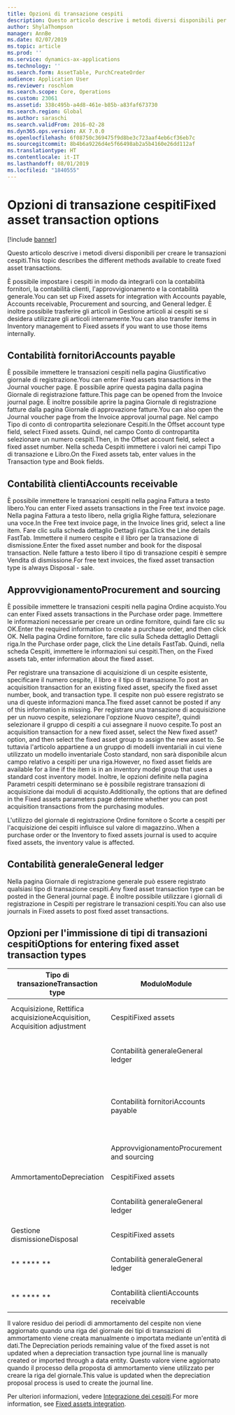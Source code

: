 ```yaml
---
title: Opzioni di transazione cespiti
description: Questo articolo descrive i metodi diversi disponibili per creare le transazioni cespiti.
author: ShylaThompson
manager: AnnBe
ms.date: 02/07/2019
ms.topic: article
ms.prod: ''
ms.service: dynamics-ax-applications
ms.technology: ''
ms.search.form: AssetTable, PurchCreateOrder
audience: Application User
ms.reviewer: roschlom
ms.search.scope: Core, Operations
ms.custom: 23061
ms.assetid: 338c495b-a4d8-461e-b85b-a83faf673730
ms.search.region: Global
ms.author: saraschi
ms.search.validFrom: 2016-02-28
ms.dyn365.ops.version: AX 7.0.0
ms.openlocfilehash: 6f08750c369475f9d8be3c723aaf4eb6cf36eb7c
ms.sourcegitcommit: 8b4b6a9226d4e5f66498ab2a5b4160e26dd112af
ms.translationtype: HT
ms.contentlocale: it-IT
ms.lasthandoff: 08/01/2019
ms.locfileid: "1840555"
---
```

# <a name="fixed-asset-transaction-options"></a><span data-ttu-id="a7120-103">Opzioni di transazione cespiti</span><span class="sxs-lookup"><span data-stu-id="a7120-103">Fixed asset transaction options</span></span>

[!include [banner](../includes/banner.md)]

<span data-ttu-id="a7120-104">Questo articolo descrive i metodi diversi disponibili per creare le transazioni cespiti.</span><span class="sxs-lookup"><span data-stu-id="a7120-104">This topic describes the different methods available to create fixed asset transactions.</span></span>

<span data-ttu-id="a7120-105">È possibile impostare i cespiti in modo da integrarli con la contabilità fornitori, la contabilità clienti, l'approvvigionamento e la contabilità generale.</span><span class="sxs-lookup"><span data-stu-id="a7120-105">You can set up Fixed assets for integration with Accounts payable, Accounts receivable, Procurement and sourcing, and General ledger.</span></span> <span data-ttu-id="a7120-106">È inoltre possibile trasferire gli articoli in Gestione articoli ai cespiti se si desidera utilizzare gli articoli internamente.</span><span class="sxs-lookup"><span data-stu-id="a7120-106">You can also transfer items in Inventory management to Fixed assets if you want to use those items internally.</span></span>

## <a name="accounts-payable"></a><span data-ttu-id="a7120-107">Contabilità fornitori</span><span class="sxs-lookup"><span data-stu-id="a7120-107">Accounts payable</span></span>
<span data-ttu-id="a7120-108">È possibile immettere le transazioni cespiti nella pagina Giustificativo giornale di registrazione.</span><span class="sxs-lookup"><span data-stu-id="a7120-108">You can enter Fixed assets transactions in the Journal voucher page.</span></span> <span data-ttu-id="a7120-109">È possibile aprire questa pagina dalla pagina Giornale di registrazione fatture.</span><span class="sxs-lookup"><span data-stu-id="a7120-109">This page can be opened from the Invoice journal page.</span></span> <span data-ttu-id="a7120-110">È inoltre possibile aprire la pagina Giornale di registrazione fatture dalla pagina Giornale di approvazione fatture.</span><span class="sxs-lookup"><span data-stu-id="a7120-110">You can also open the Journal voucher page from the Invoice approval journal page.</span></span> <span data-ttu-id="a7120-111">Nel campo Tipo di conto di contropartita selezionare Cespiti.</span><span class="sxs-lookup"><span data-stu-id="a7120-111">In the Offset account type field, select Fixed assets.</span></span> <span data-ttu-id="a7120-112">Quindi, nel campo Conto di contropartita selezionare un numero cespiti.</span><span class="sxs-lookup"><span data-stu-id="a7120-112">Then, in the Offset account field, select a fixed asset number.</span></span> <span data-ttu-id="a7120-113">Nella scheda Cespiti immettere i valori nei campi Tipo di transazione e Libro.</span><span class="sxs-lookup"><span data-stu-id="a7120-113">On the Fixed assets tab, enter values in the Transaction type and Book fields.</span></span>

## <a name="accounts-receivable"></a><span data-ttu-id="a7120-114">Contabilità clienti</span><span class="sxs-lookup"><span data-stu-id="a7120-114">Accounts receivable</span></span>
<span data-ttu-id="a7120-115">È possibile immettere le transazioni cespiti nella pagina Fattura a testo libero.</span><span class="sxs-lookup"><span data-stu-id="a7120-115">You can enter Fixed assets transactions in the Free text invoice page.</span></span>  <span data-ttu-id="a7120-116">Nella pagina Fattura a testo libero, nella griglia Righe fattura, selezionare una voce.</span><span class="sxs-lookup"><span data-stu-id="a7120-116">In the Free text invoice page, in the Invoice lines grid, select a line item.</span></span> <span data-ttu-id="a7120-117">Fare clic sulla scheda dettaglio Dettagli riga.</span><span class="sxs-lookup"><span data-stu-id="a7120-117">Click the Line details FastTab.</span></span> <span data-ttu-id="a7120-118">Immettere il numero cespite e il libro per la transazione di dismissione.</span><span class="sxs-lookup"><span data-stu-id="a7120-118">Enter the fixed asset number and book for the disposal transaction.</span></span> <span data-ttu-id="a7120-119">Nelle fatture a testo libero il tipo di transazione cespiti è sempre Vendita di dismissione.</span><span class="sxs-lookup"><span data-stu-id="a7120-119">For free text invoices, the fixed asset transaction type is always Disposal - sale.</span></span>

## <a name="procurement-and-sourcing"></a><span data-ttu-id="a7120-120">Approvvigionamento</span><span class="sxs-lookup"><span data-stu-id="a7120-120">Procurement and sourcing</span></span>
<span data-ttu-id="a7120-121">È possibile immettere le transazioni cespiti nella pagina Ordine acquisto.</span><span class="sxs-lookup"><span data-stu-id="a7120-121">You can enter Fixed assets transactions in the Purchase order page.</span></span> <span data-ttu-id="a7120-122">Immettere le informazioni necessarie per creare un ordine fornitore, quindi fare clic su OK.</span><span class="sxs-lookup"><span data-stu-id="a7120-122">Enter the required information to create a purchase order, and then click OK.</span></span> <span data-ttu-id="a7120-123">Nella pagina Ordine fornitore, fare clic sulla Scheda dettaglio Dettagli riga.</span><span class="sxs-lookup"><span data-stu-id="a7120-123">In the Purchase order page, click the Line details FastTab.</span></span> <span data-ttu-id="a7120-124">Quindi, nella scheda Cespiti, immettere le informazioni sui cespiti.</span><span class="sxs-lookup"><span data-stu-id="a7120-124">Then, on the Fixed assets tab, enter information about the fixed asset.</span></span> 

<span data-ttu-id="a7120-125">Per registrare una transazione di acquisizione di un cespite esistente, specificare il numero cespite, il libro e il tipo di transazione.</span><span class="sxs-lookup"><span data-stu-id="a7120-125">To post an acquisition transaction for an existing fixed asset, specify the fixed asset number, book, and transaction type.</span></span> <span data-ttu-id="a7120-126">Il cespite non può essere registrato se una di queste informazioni manca.</span><span class="sxs-lookup"><span data-stu-id="a7120-126">The fixed asset cannot be posted if any of this information is missing.</span></span> <span data-ttu-id="a7120-127">Per registrare una transazione di acquisizione per un nuovo cespite, selezionare l'opzione Nuovo cespite?, quindi selezionare il gruppo di cespiti a cui assegnare il nuovo cespite.</span><span class="sxs-lookup"><span data-stu-id="a7120-127">To post an acquisition transaction for a new fixed asset, select the New fixed asset? option, and then select the fixed asset group to assign the new asset to.</span></span> <span data-ttu-id="a7120-128">Se tuttavia l'articolo appartiene a un gruppo di modelli inventariali in cui viene utilizzato un modello inventariale Costo standard, non sarà disponibile alcun campo relativo a cespiti per una riga.</span><span class="sxs-lookup"><span data-stu-id="a7120-128">However, no fixed asset fields are available for a line if the item is in an inventory model group that uses a standard cost inventory model.</span></span> <span data-ttu-id="a7120-129">Inoltre, le opzioni definite nella pagina Parametri cespiti determinano se è possibile registrare transazioni di acquisizione dai moduli di acquisto.</span><span class="sxs-lookup"><span data-stu-id="a7120-129">Additionally, the options that are defined in the Fixed assets parameters page determine whether you can post acquisition transactions from the purchasing modules.</span></span> 

<span data-ttu-id="a7120-130">L'utilizzo del giornale di registrazione Ordine fornitore o Scorte a cespiti per l'acquisizione dei cespiti influisce sul valore di magazzino..</span><span class="sxs-lookup"><span data-stu-id="a7120-130">When a purchase order or the Inventory to fixed assets journal is used to acquire fixed assets, the inventory value is affected.</span></span>

## <a name="general-ledger"></a><span data-ttu-id="a7120-131">Contabilità generale</span><span class="sxs-lookup"><span data-stu-id="a7120-131">General ledger</span></span>
<span data-ttu-id="a7120-132">Nella pagina Giornale di registrazione generale può essere registrato qualsiasi tipo di transazione cespiti.</span><span class="sxs-lookup"><span data-stu-id="a7120-132">Any fixed asset transaction type can be posted in the General journal page.</span></span> <span data-ttu-id="a7120-133">È inoltre possibile utilizzare i giornali di registrazione in Cespiti per registrare le transazioni cespiti.</span><span class="sxs-lookup"><span data-stu-id="a7120-133">You can also use journals in Fixed assets to post fixed asset transactions.</span></span>

## <a name="options-for-entering-fixed-asset-transaction-types"></a><span data-ttu-id="a7120-134">Opzioni per l'immissione di tipi di transazioni cespiti</span><span class="sxs-lookup"><span data-stu-id="a7120-134">Options for entering fixed asset transaction types</span></span>


| <span data-ttu-id="a7120-135">Tipo di transazione</span><span class="sxs-lookup"><span data-stu-id="a7120-135">Transaction type</span></span>                    | <span data-ttu-id="a7120-136">Modulo</span><span class="sxs-lookup"><span data-stu-id="a7120-136">Module</span></span>                   | <span data-ttu-id="a7120-137">Opzioni</span><span class="sxs-lookup"><span data-stu-id="a7120-137">Options</span></span>                                   |
|-------------------------------------|--------------------------|-------------------------------------------|
| <span data-ttu-id="a7120-138">Acquisizione, Rettifica acquisizione</span><span class="sxs-lookup"><span data-stu-id="a7120-138">Acquisition, Acquisition adjustment</span></span> | <span data-ttu-id="a7120-139">Cespiti</span><span class="sxs-lookup"><span data-stu-id="a7120-139">Fixed assets</span></span>             | <span data-ttu-id="a7120-140">Cespiti, Scorte a cespiti</span><span class="sxs-lookup"><span data-stu-id="a7120-140">Fixed assets, Inventory to fixed assets</span></span>   |
|                                     | <span data-ttu-id="a7120-141">Contabilità generale</span><span class="sxs-lookup"><span data-stu-id="a7120-141">General ledger</span></span>           | <span data-ttu-id="a7120-142">Giornale di registrazione generale</span><span class="sxs-lookup"><span data-stu-id="a7120-142">General journal</span></span>                           |
|                                     | <span data-ttu-id="a7120-143">Contabilità fornitori</span><span class="sxs-lookup"><span data-stu-id="a7120-143">Accounts payable</span></span>         | <span data-ttu-id="a7120-144">Giornale di registrazione fatture, Giornale di approvazione fatture</span><span class="sxs-lookup"><span data-stu-id="a7120-144">Invoice journal, Invoice approval journal</span></span> |
|                                     | <span data-ttu-id="a7120-145">Approvvigionamento</span><span class="sxs-lookup"><span data-stu-id="a7120-145">Procurement and sourcing</span></span> | <span data-ttu-id="a7120-146">Ordine acquisto</span><span class="sxs-lookup"><span data-stu-id="a7120-146">Purchase order</span></span>                            |
| <span data-ttu-id="a7120-147">Ammortamento</span><span class="sxs-lookup"><span data-stu-id="a7120-147">Depreciation</span></span>                        | <span data-ttu-id="a7120-148">Cespiti</span><span class="sxs-lookup"><span data-stu-id="a7120-148">Fixed assets</span></span>             | <span data-ttu-id="a7120-149">Cespiti</span><span class="sxs-lookup"><span data-stu-id="a7120-149">Fixed assets</span></span>                              |
|                                     | <span data-ttu-id="a7120-150">Contabilità generale</span><span class="sxs-lookup"><span data-stu-id="a7120-150">General ledger</span></span>           | <span data-ttu-id="a7120-151">Giornale di registrazione generale</span><span class="sxs-lookup"><span data-stu-id="a7120-151">General journal</span></span>                           |
| <span data-ttu-id="a7120-152">Gestione dismissione</span><span class="sxs-lookup"><span data-stu-id="a7120-152">Disposal</span></span>                            | <span data-ttu-id="a7120-153">Cespiti</span><span class="sxs-lookup"><span data-stu-id="a7120-153">Fixed assets</span></span>             | <span data-ttu-id="a7120-154">Cespiti</span><span class="sxs-lookup"><span data-stu-id="a7120-154">Fixed assets</span></span>                              |
| <span data-ttu-id="a7120-155">\*\* \*\*</span><span class="sxs-lookup"><span data-stu-id="a7120-155">\*\* \*\*</span></span>                               | <span data-ttu-id="a7120-156">Contabilità generale</span><span class="sxs-lookup"><span data-stu-id="a7120-156">General ledger</span></span>           | <span data-ttu-id="a7120-157">Giornale di registrazione generale</span><span class="sxs-lookup"><span data-stu-id="a7120-157">General journal</span></span>                           |
| <span data-ttu-id="a7120-158">\*\* \*\*</span><span class="sxs-lookup"><span data-stu-id="a7120-158">\*\* \*\*</span></span>                               | <span data-ttu-id="a7120-159">Contabilità clienti</span><span class="sxs-lookup"><span data-stu-id="a7120-159">Accounts receivable</span></span>      | <span data-ttu-id="a7120-160">Fattura a testo libero</span><span class="sxs-lookup"><span data-stu-id="a7120-160">Free text invoice</span></span>                         |


<span data-ttu-id="a7120-161">Il valore residuo dei periodi di ammortamento del cespite non viene aggiornato quando una riga del giornale dei tipi di transazioni di ammortamento viene creata manualmente o importata mediante un'entità di dati.</span><span class="sxs-lookup"><span data-stu-id="a7120-161">The Depreciation periods remaining value of the fixed asset is not updated when a depreciation transaction type journal line is manually created or imported through a data entity.</span></span> <span data-ttu-id="a7120-162">Questo valore viene aggiornato quando il processo della proposta di ammortamento viene utilizzato per creare la riga del giornale.</span><span class="sxs-lookup"><span data-stu-id="a7120-162">This value is updated when the depreciation proposal process is used to create the journal line.</span></span>

<span data-ttu-id="a7120-163">Per ulteriori informazioni, vedere [Integrazione dei cespiti](fixed-asset-integration.md).</span><span class="sxs-lookup"><span data-stu-id="a7120-163">For more information, see [Fixed assets integration](fixed-asset-integration.md).</span></span>
